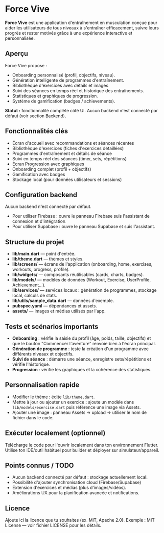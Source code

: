 
# Force Vive

**Force Vive** est une application d'entraînement en musculation conçue pour aider les utilisateurs de tous niveaux à s'entraîner efficacement, suivre leurs progrès et rester motivés grâce à une expérience interactive et personnalisée.

## Aperçu

Force Vive propose :  
- Onboarding personnalisé (profil, objectifs, niveau).  
- Génération intelligente de programmes d'entraînement.  
- Bibliothèque d'exercices avec détails et images.  
- Suivi des séances en temps réel et historique des entraînements.  
- Statistiques et graphiques de progression.  
- Système de gamification (badges / achievements).  

**Statut :** fonctionnalité complète côté UI. Aucun backend n'est connecté par défaut (voir section Backend).

## Fonctionnalités clés

- Écran d'accueil avec recommandations et séances récentes  
- Bibliothèque d'exercices (fiches d'exercices détaillées)  
- Programmes d'entraînement et détails de séance  
- Suivi en temps réel des séances (timer, sets, répétitions)  
- Écran Progression avec graphiques  
- Onboarding complet (profil + objectifs)  
- Gamification avec badges  
- Stockage local (pour données utilisateurs et sessions)  


## Configuration backend

Aucun backend n'est connecté par défaut.

- Pour utiliser Firebase : ouvre le panneau Firebase suis l'assistant de connexion et d'intégration.  
- Pour utiliser Supabase : ouvre le panneau Supabase et suis l'assistant.  

## Structure du projet

- **lib/main.dart** — point d'entrée.  
- **lib/theme.dart** — thèmes et styles.  
- **lib/screens/** — écrans de l'application (onboarding, home, exercises, workouts, progress, profile).  
- **lib/widgets/** — composants réutilisables (cards, charts, badges).  
- **lib/models/** — modèles de données (Workout, Exercise, UserProfile, Achievement…).  
- **lib/services/** — services locaux : génération de programmes, stockage local, calculs de stats.  
- **lib/utils/sample_data.dart** — données d'exemple.  
- **pubspec.yaml** — dépendances et assets.  
- **assets/** — images et médias utilisés par l'app.  

## Tests et scénarios importants

- **Onboarding** : vérifie la saisie du profil (âge, poids, taille, objectifs) et que le bouton "Commencer l'aventure" renvoie bien à l'écran principal.  
- **Génération de programme** : teste la création d'un programme avec différents niveaux et objectifs.  
- **Suivi de séance** : démarre une séance, enregistre sets/répétitions et vérifie l'historique.  
- **Progression** : vérifie les graphiques et la cohérence des statistiques.  

## Personnalisation rapide

- Modifier le thème : édite `lib/theme.dart`.  
- Mettre à jour ou ajouter un exercice : ajoute un modèle dans `lib/models/exercise.dart` puis référence une image via Assets.  
- Ajouter une image : panneau Assets → upload → utiliser le nom de fichier dans le code.  

## Exécuter localement (optionnel)

Télécharge le code  pour l'ouvrir localement dans ton environnement Flutter.  
Utilise ton IDE/outil habituel pour builder et déployer sur simulateur/appareil.  


## Points connus / TODO

- Aucun backend connecté par défaut : stockage actuellement local.  
- Possibilité d'ajouter synchronisation cloud (Firebase/Supabase)   
- Extension d'exercices et médias (plus d'images/vidéos).  
- Améliorations UX pour la planification avancée et notifications.  

## Licence

Ajoute ici la licence que tu souhaites (ex. MIT, Apache 2.0). Exemple : MIT License — voir fichier LICENSE pour les détails.
